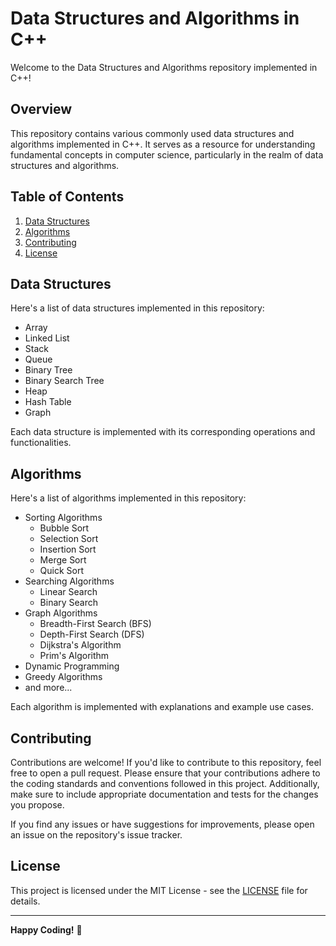 # Data Structures and Algorithms in C++

Welcome to the Data Structures and Algorithms repository implemented in C++!

## Overview

This repository contains various commonly used data structures and algorithms implemented in C++. It serves as a resource for understanding fundamental concepts in computer science, particularly in the realm of data structures and algorithms.

## Table of Contents

1. [Data Structures](#data-structures)
2. [Algorithms](#algorithms)
3. [Contributing](#contributing)
4. [License](#license)

## Data Structures

Here's a list of data structures implemented in this repository:

- Array
- Linked List
- Stack
- Queue
- Binary Tree
- Binary Search Tree
- Heap
- Hash Table
- Graph

Each data structure is implemented with its corresponding operations and functionalities.

## Algorithms

Here's a list of algorithms implemented in this repository:

- Sorting Algorithms
  - Bubble Sort
  - Selection Sort
  - Insertion Sort
  - Merge Sort
  - Quick Sort
- Searching Algorithms
  - Linear Search
  - Binary Search
- Graph Algorithms
  - Breadth-First Search (BFS)
  - Depth-First Search (DFS)
  - Dijkstra's Algorithm
  - Prim's Algorithm
- Dynamic Programming
- Greedy Algorithms
- and more...

Each algorithm is implemented with explanations and example use cases.

## Contributing

Contributions are welcome! If you'd like to contribute to this repository, feel free to open a pull request. Please ensure that your contributions adhere to the coding standards and conventions followed in this project. Additionally, make sure to include appropriate documentation and tests for the changes you propose.

If you find any issues or have suggestions for improvements, please open an issue on the repository's issue tracker.

## License

This project is licensed under the MIT License - see the [LICENSE](LICENSE) file for details.

---

**Happy Coding!** 🚀
